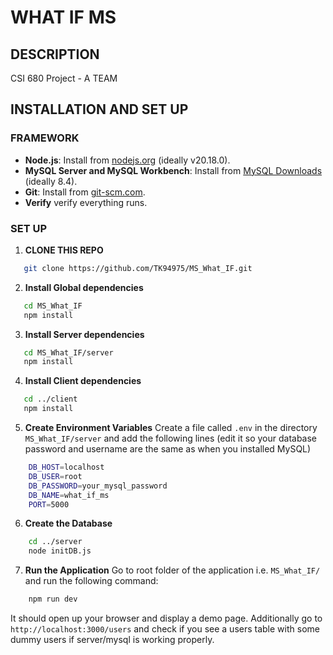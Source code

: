 # WHAT IF MS

## DESCRIPTION
CSI 680 Project - A TEAM

## INSTALLATION AND SET UP

### FRAMEWORK
- **Node.js**: Install from [nodejs.org](https://nodejs.org/) (ideally v20.18.0).
- **MySQL Server and MySQL Workbench**: Install from [MySQL Downloads](https://dev.mysql.com/downloads/) (ideally 8.4).
- **Git**: Install from [git-scm.com](https://git-scm.com/).
- **Verify** verify everything runs.

### SET UP
1. **CLONE THIS REPO**
```bash
   git clone https://github.com/TK94975/MS_What_IF.git
```
2. **Install Global dependencies**
```bash
   cd MS_What_IF
   npm install
```
3. **Install Server dependencies**
```bash
   cd MS_What_IF/server
   npm install
```
4. **Install Client dependencies**
```bash
   cd ../client
   npm install
```
5. **Create Environment Variables**
Create a file called `.env` in the directory `MS_What_IF/server` and add the following lines (edit it so your database password and username are the same as when you installed MySQL)
```bash
    DB_HOST=localhost
    DB_USER=root
    DB_PASSWORD=your_mysql_password
    DB_NAME=what_if_ms
    PORT=5000
```
6. **Create the Database**
```bash
    cd ../server
    node initDB.js
```
7. **Run the Application**
Go to root folder of the application i.e. `MS_What_IF/` and run the following command:
```bash
    npm run dev
```
It should open up your browser and display a demo page. Additionally go to `http://localhost:3000/users` and check if you see a users table with some dummy users if server/mysql is working properly.